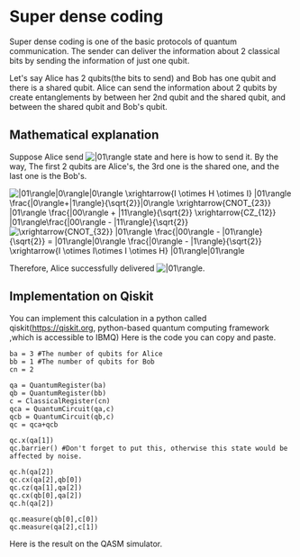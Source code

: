# Super dense coding

Super dense coding is one of the basic protocols of quantum communication. The sender can deliver the information about 2 classical bits by sending the information of just one qubit.  

Let's say Alice has 2 qubits(the bits to send) and Bob has one qubit and there is a shared qubit.  Alice can send the information about 2 qubits by create entanglements by between her 2nd qubit and the shared qubit, and between the shared qubit and Bob's qubit.  

## Mathematical explanation  

Suppose Alice send <img src="https://latex.codecogs.com/gif.latex?|01\rangle" title="|01\rangle" /> state and here is how to send it.  By the way, The first 2 qubits are Alice's,  the 3rd one is the shared one, and the last one is the Bob's.  

<img src="https://latex.codecogs.com/gif.latex?|01\rangle|0\rangle|0\rangle&space;\xrightarrow{I&space;\otimes&space;I&space;\otimes&space;H&space;\otimes&space;I}&space;|01\rangle&space;\frac{|0\rangle&plus;|1\rangle}{\sqrt{2}}|0\rangle&space;\xrightarrow{CNOT_{23}}&space;|01\rangle&space;\frac{|00\rangle&space;&plus;&space;|11\rangle}{\sqrt{2}}&space;\xrightarrow{CZ_{12}}&space;|01\rangle\frac{|00\rangle&space;-&space;|11\rangle}{\sqrt{2}}" title="|01\rangle|0\rangle|0\rangle \xrightarrow{I \otimes H \otimes I} |01\rangle \frac{|0\rangle+|1\rangle}{\sqrt{2}}|0\rangle \xrightarrow{CNOT_{23}} |01\rangle \frac{|00\rangle + |11\rangle}{\sqrt{2}} \xrightarrow{CZ_{12}} |01\rangle\frac{|00\rangle - |11\rangle}{\sqrt{2}}" />  

<img src="https://latex.codecogs.com/gif.latex?\xrightarrow{CNOT_{32}}&space;|01\rangle&space;\frac{|00\rangle&space;-&space;|01\rangle}{\sqrt{2}}&space;=&space;|01\rangle|0\rangle&space;\frac{|0\rangle&space;-&space;|1\rangle}{\sqrt{2}}&space;\xrightarrow{I&space;\otimes&space;I\otimes&space;I&space;\otimes&space;H}&space;|01\rangle|01\rangle" title="\xrightarrow{CNOT_{32}} |01\rangle \frac{|00\rangle - |01\rangle}{\sqrt{2}} = |01\rangle|0\rangle \frac{|0\rangle - |1\rangle}{\sqrt{2}} \xrightarrow{I \otimes I\otimes I \otimes H} |01\rangle|01\rangle" />  

Therefore, Alice successfully delivered <img src="https://latex.codecogs.com/gif.latex?|01\rangle" title="|01\rangle" />.  

## Implementation on Qiskit  
You can implement this calculation in a python called qiskit(https://qiskit.org, python-based quantum computing framework ,which is accessible to IBMQ)  Here is the code you can copy and paste.  
```
ba = 3 #The number of qubits for Alice
bb = 1 #The number of qubits for Bob
cn = 2

qa = QuantumRegister(ba)
qb = QuantumRegister(bb)
c = ClassicalRegister(cn)
qca = QuantumCircuit(qa,c)
qcb = QuantumCircuit(qb,c)
qc = qca+qcb

qc.x(qa[1])
qc.barrier() #Don't forget to put this, otherwise this state would be affected by noise.

qc.h(qa[2])
qc.cx(qa[2],qb[0])
qc.cz(qa[1],qa[2])
qc.cx(qb[0],qa[2])
qc.h(qa[2])

qc.measure(qb[0],c[0])
qc.measure(qa[2],c[1])
```

Here is the result on the QASM simulator.  



